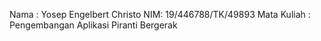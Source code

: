Nama : Yosep Engelbert Christo
NIM: 19/446788/TK/49893
Mata Kuliah : Pengembangan Aplikasi Piranti Bergerak